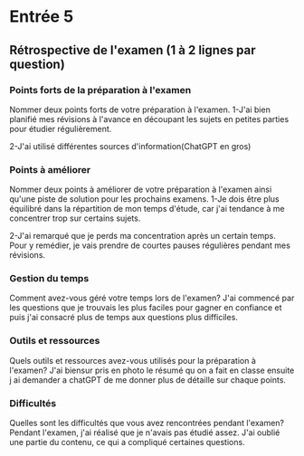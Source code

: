 # Entrée 5
## Rétrospective de l'examen (1 à 2 lignes par question)

### Points forts de la préparation à l'examen
Nommer deux points forts de votre préparation à l'examen. 
1-J'ai bien planifié mes révisions à l'avance en découpant les sujets en petites parties pour étudier régulièrement.

2-J'ai utilisé différentes sources d'information(ChatGPT en gros)
### Points à améliorer
Nommer deux points à améliorer de votre préparation à l'examen ainsi qu'une piste de solution pour les prochains examens. 
1-Je dois être plus équilibré dans la répartition de mon temps d'étude, car j'ai tendance à me concentrer trop sur certains sujets.

2-J'ai remarqué que je perds ma concentration après un certain temps. Pour y remédier, je vais prendre de courtes pauses régulières pendant mes révisions.
### Gestion du temps
Comment avez-vous géré votre temps lors de l'examen?
J'ai commencé par les questions que je trouvais les plus faciles pour gagner en confiance et puis j'ai consacré plus de temps aux questions plus difficiles.
### Outils et ressources
Quels outils et ressources avez-vous utilisés pour la préparation à l'examen?
J'ai biensur pris en photo le résumé qu on a fait en classe ensuite j ai demander a chatGPT de me donner plus de détaille sur chaque points.
### Difficultés
Quelles sont les difficultés que vous avez rencontrées pendant l'examen?
Pendant l'examen, j'ai réalisé que je n'avais pas étudié assez. J'ai oublié une partie du contenu, ce qui a compliqué certaines questions. 
